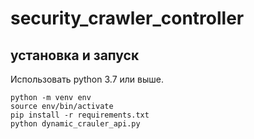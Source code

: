 # security_crawler_controller
## установка и запуск
Использовать python 3.7 или выше.
```
python -m venv env
source env/bin/activate
pip install -r requirements.txt 
python dynamic_crauler_api.py
```
